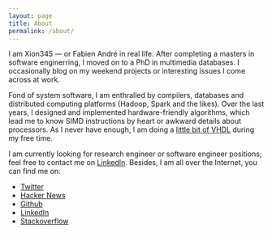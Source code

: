 ```yaml
---
layout: page
title: About
permalink: /about/
---
```

I am Xion345 — or Fabien André in real life. After completing a masters in software enginerring, I moved on to a PhD in multimedia databases. I occasionally blog on my weekend projects or interesting issues I come across at work.

Fond of system software, I am enthralled by compilers, databases and distributed computing platforms (Hadoop, Spark and the likes). Over the last years, I designed and implemented hardware-friendly algorithms, which lead me to know SIMD instructions by heart or awkward details about processors. As I never have enough, I am doing a [little bit of VHDL](https://github.com/Xion345/fpga-projects) during my free time.

I am currently looking for research engineer or software engineer positions; feel free to contact me on [LinkedIn](https://www.linkedin.com/in/fabienandre90). Besides, I am all over the Internet, you can find me on:

- [Twitter](https://twitter.com/_Xion345)
- [Hacker News](https://news.ycombinator.com/threads?id=Xion345)
- [Github](https://github.com/Xion345)
- [LinkedIn](https://www.linkedin.com/in/fabienandre90)
- [Stackoverflow](http://stackoverflow.com/users/955170/xion345)


